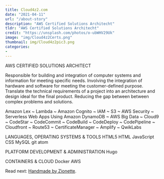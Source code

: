 ```yaml
---
title: Cloud4z2.com
date: "2021-04-11"
url: "/about-story"
description: "AWS Certified Solutions Architecht"
tldr: "AWS Certified Solutions Architecht"
credit: "https://unsplash.com/photos/o-ubWHV29Uk"
image: "img/Cloud4z2Certs.png"
thumbnail: img/Cloud4z2pic3.png
categories:
- 
---
```


AWS CERTIFIED SOLUTIONS ARCHITECT

Responsible for building and integration of computer systems and information for meeting specific needs. 
Involving the integration of hardware and software for meeting the customer-defined purpose. Translate the 
technical requirements of a project into an architecture and design ideal for the final product. Reducing 
the gap between between complex problems and solutions.
<!--more-->
 Amazon Lex ~  Lambda ~  Amazon Cognito ~  IAM ~  S3 ~  AWS Security ~ Serverless Web Apps Using Amazon DynamoDB ~ AWS Big Data ~  Cloud9 ~  CodeStar ~ CodeCommit ~ CodeBuild ~ CodeDeploy ~ CodePipeline ~ Cloudfront ~ Route53 ~ CertificateManager ~ Amplify ~ QwikLabs
 
LANGUAGES, OPERATING SYSTEMS & TOOLS
 HTML5   HTML   JavaScript   CSS   MySQL   git   atom
 
PLATFORM DEVELOPMENT & ADMINISTRATION
 Hugo
 
CONTAINERS & CLOUD
 Docker   AWS






Read next: [Handmade by Zionette](/features).
